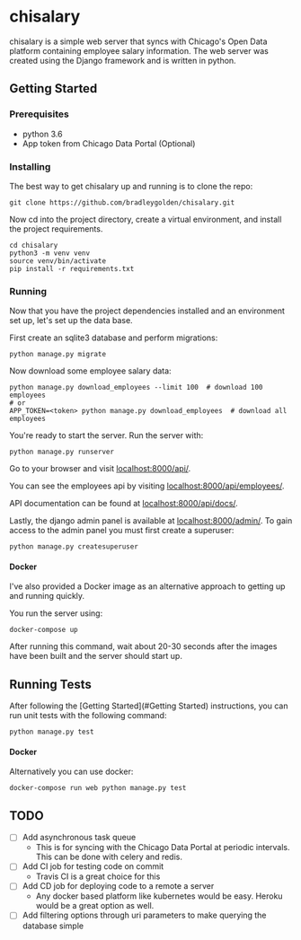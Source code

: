 # chisalary

chisalary is a simple web server that syncs with Chicago's Open Data platform
containing employee salary information. The web server was created using the
Django framework and is written in python.

## Getting Started

### Prerequisites

* python 3.6
* App token from Chicago Data Portal (Optional)

### Installing

The best way to get chisalary up and running is to clone the repo:
```
git clone https://github.com/bradleygolden/chisalary.git
```

Now cd into the project directory, create a virtual environment, and install
the project requirements.
```
cd chisalary
python3 -m venv venv
source venv/bin/activate
pip install -r requirements.txt
```

### Running

Now that you have the project dependencies installed and an environment set up, let's set up the data base.

First create an sqlite3 database and perform migrations:
```
python manage.py migrate
```

Now download some employee salary data:
```
python manage.py download_employees --limit 100  # download 100 employees
# or
APP_TOKEN=<token> python manage.py download_employees  # download all employees
```

You're ready to start the server. Run the server with:
```
python manage.py runserver
```

Go to your browser and visit [localhost:8000/api/](localhost:8000/api).

You can see the employees api by visiting [localhost:8000/api/employees/](localhost:8000/api/employees).

API documentation can be found at [localhost:8000/api/docs/](localhost:8000/api/docs/).

Lastly, the django admin panel is available at [localhost:8000/admin/](localhost:8000/admin/). To gain access to the admin panel you must first create a superuser:
```
python manage.py createsuperuser
```


#### Docker

I've also provided a Docker image as an alternative approach to getting up and running quickly.

You run the server using:
```
docker-compose up
```

After running this command, wait about 20-30 seconds after the images have been built and the server should start up.

## Running Tests

After following the [Getting Started](#Getting Started) instructions, you can run unit tests with the following command:
```
python manage.py test
```

#### Docker
Alternatively you can use docker:
```
docker-compose run web python manage.py test
```

## TODO

- [ ] Add asynchronous task queue
    * This is for syncing with the Chicago Data Portal at periodic intervals. This can be done with celery and redis.
- [ ] Add CI job for testing code on commit
    * Travis CI is a great choice for this
- [ ] Add CD job for deploying code to a remote a server
    * Any docker based platform like kubernetes would be easy. Heroku would be a great option as well.
- [ ] Add filtering options through uri parameters to make querying the database simple
